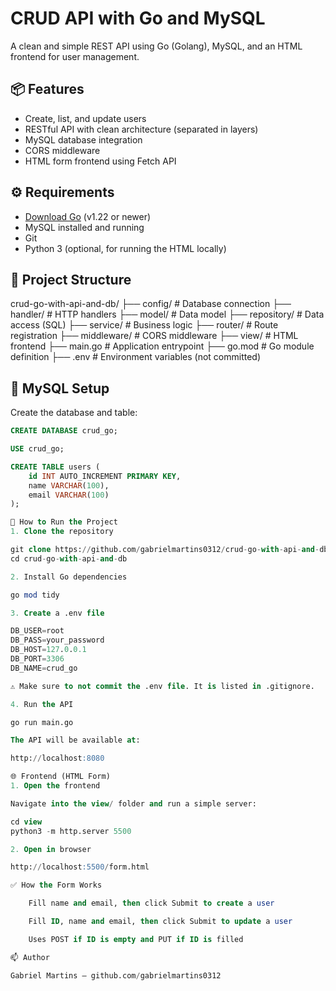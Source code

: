 # CRUD API with Go and MySQL

A clean and simple REST API using Go (Golang), MySQL, and an HTML frontend for user management.

## 📦 Features

- Create, list, and update users  
- RESTful API with clean architecture (separated in layers)  
- MySQL database integration  
- CORS middleware  
- HTML form frontend using Fetch API  

## ⚙️ Requirements

- [Download Go](https://golang.org/dl/) (v1.22 or newer)  
- MySQL installed and running  
- Git  
- Python 3 (optional, for running the HTML locally)

## 📁 Project Structure

crud-go-with-api-and-db/
├── config/ # Database connection
├── handler/ # HTTP handlers
├── model/ # Data model
├── repository/ # Data access (SQL)
├── service/ # Business logic
├── router/ # Route registration
├── middleware/ # CORS middleware
├── view/ # HTML frontend
├── main.go # Application entrypoint
├── go.mod # Go module definition
├── .env # Environment variables (not committed)

## 🧪 MySQL Setup

Create the database and table:

```sql
CREATE DATABASE crud_go;

USE crud_go;

CREATE TABLE users (
    id INT AUTO_INCREMENT PRIMARY KEY,
    name VARCHAR(100),
    email VARCHAR(100)
);

🚀 How to Run the Project
1. Clone the repository

git clone https://github.com/gabrielmartins0312/crud-go-with-api-and-db.git
cd crud-go-with-api-and-db

2. Install Go dependencies

go mod tidy

3. Create a .env file

DB_USER=root
DB_PASS=your_password
DB_HOST=127.0.0.1
DB_PORT=3306
DB_NAME=crud_go

⚠️ Make sure to not commit the .env file. It is listed in .gitignore.

4. Run the API

go run main.go

The API will be available at:

http://localhost:8080

🌐 Frontend (HTML Form)
1. Open the frontend

Navigate into the view/ folder and run a simple server:

cd view
python3 -m http.server 5500

2. Open in browser

http://localhost:5500/form.html

✅ How the Form Works

    Fill name and email, then click Submit to create a user

    Fill ID, name and email, then click Submit to update a user

    Uses POST if ID is empty and PUT if ID is filled

📫 Author

Gabriel Martins – github.com/gabrielmartins0312
